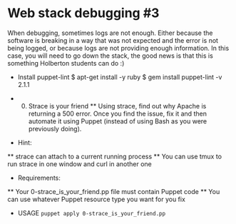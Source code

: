 # Web stack debugging #3

When debugging, sometimes logs are not enough. Either because the software is breaking in a way that was not expected and the error is not being logged, or because logs are not providing enough information. In this case, you will need to go down the stack, the good news is that this is something Holberton students can do :)

* Install puppet-lint
$ apt-get install -y ruby
$ gem install puppet-lint -v 2.1.1

* 0. Strace is your friend
** Using strace, find out why Apache is returning a 500 error. Once you find the issue, fix it and then automate it using Puppet (instead of using Bash as you were previously doing).

* Hint:

** strace can attach to a current running process
** You can use tmux to run strace in one window and curl in another one

* Requirements:

** Your 0-strace_is_your_friend.pp file must contain Puppet code
** You can use whatever Puppet resource type you want for you fix

* USAGE 
` puppet apply 0-strace_is_your_friend.pp `
